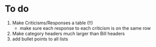 # To do

1. Make Criticisms/Responses a table (!!)
   - make sure each response to each criticism is on the same row
2. Make category headers much larger than Bill headers
3. add bullet points to all lists

